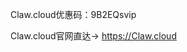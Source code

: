 
Claw.cloud优惠码：9B2EQsvip


Claw.cloud官网直达→ <a href="https://clawcloud.vercel.app/home" target="_blank">https://Claw.cloud</a>


